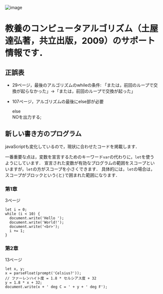 ![image](https://user-images.githubusercontent.com/44872783/92857172-49fa4480-f42f-11ea-923c-80339037493b.png)

# 教養のコンピュータアルゴリズム（土屋達弘著，共立出版，2009）のサポート情報です．

## 正誤表

- 29ページ，最後のアルゴリズムのwhileの条件: 「または，前回のループで交換が起らなかった」->「または，前回のループで交換が起った」

- 107ページ，アルゴリズムの最後にelse部が必要

    else  
        NOを出力する;


## 新しい書き方のプログラム

javaScriptも変化しているので，現状に合わせたコードを掲載します．

一番重要な点は，変数を宣言するためのキーワード`var`の代わりに，`let`を使うようにしています．
宣言された変数が有効なプログラムの範囲をスコープといいますが，`let`の方がスコープを小さくできます．
具体的には，`let`の場合は，スコープがブロックという`{`と`}`で囲まれた範囲になります．


### 第1章

3ページ

    let i = 0;
    while (i < 10) {
      document.write('Hello ');
      document.write('World!');
      document.write('<br>');
      i += 1;
    }

### 第2章

13ページ

    let x, y;
    x = parseFloat(prompt('Celsius?'));
    // ファーレンハイト度 = 1.8 * セルシアス度 + 32
    y = 1.8 * x + 32;
    document.write(x + ' deg C = ' + y + ' deg F');
